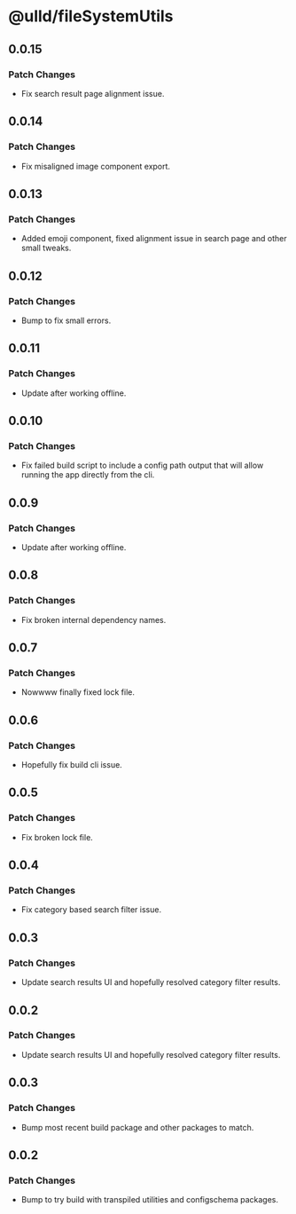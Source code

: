 # @ulld/fileSystemUtils

## 0.0.15

### Patch Changes

- Fix search result page alignment issue.

## 0.0.14

### Patch Changes

- Fix misaligned image component export.

## 0.0.13

### Patch Changes

- Added emoji component, fixed alignment issue in search page and other small tweaks.

## 0.0.12

### Patch Changes

- Bump to fix small errors.

## 0.0.11

### Patch Changes

- Update after working offline.

## 0.0.10

### Patch Changes

- Fix failed build script to include a config path output that will allow running the app directly from the cli.

## 0.0.9

### Patch Changes

- Update after working offline.

## 0.0.8

### Patch Changes

- Fix broken internal dependency names.

## 0.0.7

### Patch Changes

- Nowwww finally fixed lock file.

## 0.0.6

### Patch Changes

- Hopefully fix build cli issue.

## 0.0.5

### Patch Changes

- Fix broken lock file.

## 0.0.4

### Patch Changes

- Fix category based search filter issue.

## 0.0.3

### Patch Changes

- Update search results UI and hopefully resolved category filter results.

## 0.0.2

### Patch Changes

- Update search results UI and hopefully resolved category filter results.

## 0.0.3

### Patch Changes

- Bump most recent build package and other packages to match.

## 0.0.2

### Patch Changes

- Bump to try build with transpiled utilities and configschema packages.
